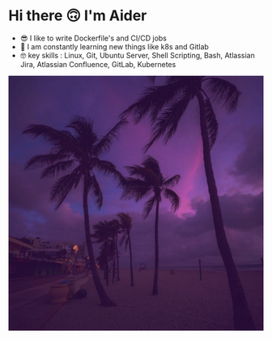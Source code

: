 # Hi there 🙃 I'm Aider

- 😎 I like to write Dockerfile's and CI/CD jobs
- 🤔 I am constantly learning new things like k8s and Gitlab
- 🤓 key skills : Linux, Git, Ubuntu Server, Shell Scripting, Bash, Atlassian Jira, Atlassian Confluence, GitLab, Kubernetes
 
![](rHkL78ZpxiQ.jpg)
